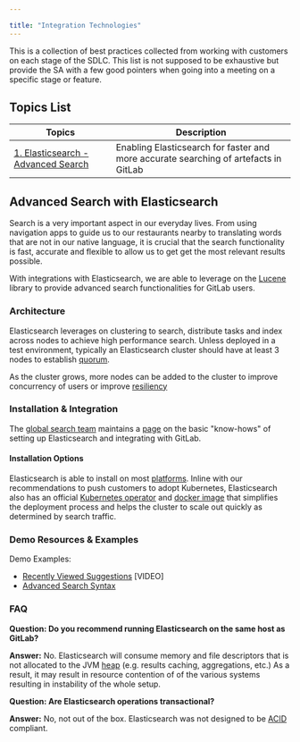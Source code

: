 ```yaml
---

title: "Integration Technologies"
---
```



This is a collection of best practices collected from working with customers on each stage of the SDLC. This list is not supposed to be exhaustive but provide the SA with a few good pointers when going into a meeting on a specific stage or feature.

## Topics List

| Topics | Description |
| ----- | --------- |
| [1. Elasticsearch - Advanced Search](#advanced-search-with-elasticsearch) | Enabling Elasticsearch for faster and more accurate searching of artefacts in GitLab |


## Advanced Search with Elasticsearch

Search is a very important aspect in our everyday lives. From using navigation apps to guide us to our restaurants nearby to translating words that are not in our native language, it is crucial that the search functionality is fast, accurate and flexible to allow us to get get the most relevant results possible.

With integrations with Elasticsearch, we are able to leverage on the [Lucene](https://lucene.apache.org/) library to provide advanced search functionalities for GitLab users.

### Architecture

Elasticsearch leverages on clustering to search, distribute tasks and index across nodes to achieve high performance search. Unless deployed in a test environment, typically an Elasticsearch cluster should have at least 3 nodes to establish [quorum](https://www.elastic.co/guide/en/elasticsearch/reference/master/modules-discovery-quorums.html).

As the cluster grows, more nodes can be added to the cluster to improve concurrency of users or improve [resiliency](https://www.elastic.co/guide/en/elasticsearch/reference/current/scalability.html)

### Installation & Integration

The [global search team](https://gitlab.slack.com/archives/C3TMLK465) maintains a [page](https://docs.gitlab.com/ee/integration/elasticsearch.html) on the basic "know-hows" of setting up Elasticsearch and integrating with GitLab.

#### Installation Options

Elasticsearch is able to install on most [platforms](https://www.elastic.co/guide/en/elasticsearch/reference/current/install-elasticsearch.html). Inline with our recommendations to push customers to adopt Kubernetes, Elasticsearch also has an official [Kubernetes operator](https://www.elastic.co/blog/introducing-elastic-cloud-on-kubernetes-the-elasticsearch-operator-and-beyond) and [docker image](https://www.docker.elastic.co/) that simplifies the deployment process and helps the cluster to scale out quickly as determined by search traffic.

### Demo Resources & Examples

Demo Examples:
- [Recently Viewed Suggestions](https://www.youtube.com/watch?v=a1Y9927eC4I) [VIDEO]
- [Advanced Search Syntax](https://docs.gitlab.com/ee/user/search/advanced_search.html)

### FAQ

**Question: Do you recommend running Elasticsearch on the same host as GitLab?**

**Answer:** No. Elasticsearch will consume memory and file descriptors that is not allocated to the JVM [heap](https://www.elastic.co/guide/en/elasticsearch/reference/current/heap-size.html) (e.g. results caching, aggregations, etc.) As a result, it may result in resource contention of of the various systems resulting in instability of the whole setup.

**Question: Are Elasticsearch operations transactional?**

**Answer:** No, not out of the box. Elasticsearch was not designed to be [ACID](http://en.wikipedia.org/wiki/ACID) compliant.







